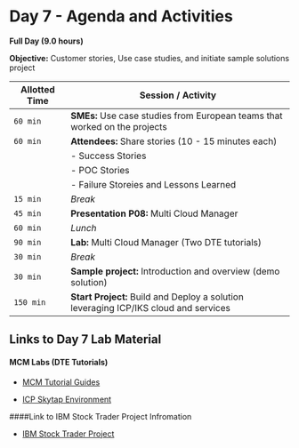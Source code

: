 # Day 7 - Agenda and Activities

**Full Day (9.0 hours)**

**Objective:** Customer stories, Use case studies, and initiate sample solutions project 


Allotted Time | Session / Activity 
-------|-------------------
`60 min`  | **SMEs:** Use case studies from European teams that worked on the projects
`60 min`  | **Attendees:** Share stories  (10 - 15 minutes each)
          |       - Success Stories
		  |       - POC Stories 
		  |	      - Failure Storeies and Lessons Learned 
`15 min`  | *Break*
`45 min`  | **Presentation P08:** Multi Cloud Manager
`60 min`  | *Lunch*
`90 min`  | **Lab:** Multi Cloud Manager (Two DTE tutorials)
`30 min`  | *Break*
`30 min`  | **Sample project:** Introduction and overview  (demo solution)
`150 min` | **Start Project:** Build and Deploy a solution leveraging ICP/IKS cloud and services


## **Links to Day 7 Lab Material**

  
#### MCM Labs (DTE Tutorials)
  - [MCM Tutorial Guides](https://ibm-dte.mybluemix.net/multicloud-manager)

  - [ICP Skytap Environment]( http://ibm.biz/mcmlabs-h1)
  
  
####Link to IBM Stock Trader Project Infromation
  - [IBM Stock Trader Project](IBMStockTraderProject.md)
  